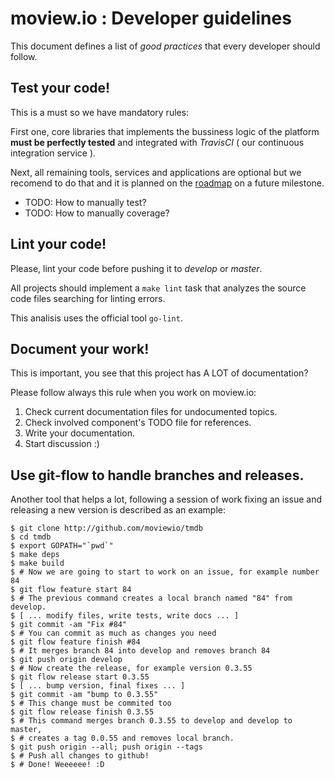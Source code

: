 # moview.io : Developer guidelines

This document defines a list of *good practices* that every developer should
follow.

## Test your code!

This is a must so we have mandatory rules:

First one, core libraries that implements the bussiness logic of the platform
**must be perfectly tested** and integrated with *TravisCI* ( our continuous
integration service ).

Next, all remaining tools, services and applications are optional but we
recomend to do that and it is planned on the [roadmap](roadmap.md) on a
future milestone.

* TODO: How to manually test?
* TODO: How to manually coverage?

## Lint your code!

Please, lint your code before pushing it to *develop* or *master*.

All projects should implement a `make lint` task that analyzes the source
code files searching for linting errors.

This analisis uses the official tool `go-lint`.

## Document your work!

This is important, you see that this project has A LOT of documentation?

Please follow always this rule when you work on moview.io:

1. Check current documentation files for undocumented topics.
2. Check involved component's TODO file for references.
3. Write your documentation.
4. Start discussion :)

## Use git-flow to handle branches and releases.

Another tool that helps a lot, following a session of work fixing an issue
and releasing a new version is described as an example:

```
$ git clone http://github.com/moviewio/tmdb
$ cd tmdb
$ export GOPATH="`pwd`"
$ make deps
$ make build
$ # Now we are going to start to work on an issue, for example number 84
$ git flow feature start 84
$ # The previous command creates a local branch named "84" from develop.
$ [ ... modify files, write tests, write docs ... ]
$ git commit -am "Fix #84"
$ # You can commit as much as changes you need
$ git flow feature finish #84
$ # It merges branch 84 into develop and removes branch 84
$ git push origin develop
$ # Now create the release, for example version 0.3.55
$ git flow release start 0.3.55
$ [ ... bump version, final fixes ... ]
$ git commit -am "bump to 0.3.55"
$ # This change must be commited too
$ git flow release finish 0.3.55
$ # This command merges branch 0.3.55 to develop and develop to master,
$ # creates a tag 0.0.55 and removes local branch.
$ git push origin --all; push origin --tags
$ # Push all changes to github!
$ # Done! Weeeeee! :D
```
